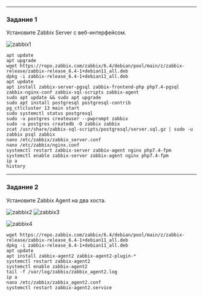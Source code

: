 
 ---

### Задание 1 

Установите Zabbix Server с веб-интерфейсом.

![zabbix1](https://user-images.githubusercontent.com/122460278/224634956-6c48f270-48ad-4332-be2c-3bed918fc57a.png)

```
apt update
apt upgrade
wget https://repo.zabbix.com/zabbix/6.4/debian/pool/main/z/zabbix-release/zabbix-release_6.4-1+debian11_all.deb
dpkg -i zabbix-release_6.4-1+debian11_all.deb
apt update
apt install zabbix-server-pgsql zabbix-frontend-php php7.4-pgsql zabbix-nginx-conf zabbix-sql-scripts zabbix-agent
sudo apt update && sudo apt upgrade
sudo apt install postgresql postgresql-contrib
pg_ctlcluster 13 main start
sudo systemctl status postgresql
sudo -u postgres createuser --pwprompt zabbix
sudo -u postgres createdb -O zabbix zabbix
zcat /usr/share/zabbix-sql-scripts/postgresql/server.sql.gz | sudo -u zabbix psql zabbix
nano /etc/zabbix/zabbix_server.conf
nano /etc/zabbix/nginx.conf
systemctl restart zabbix-server zabbix-agent nginx php7.4-fpm
systemctl enable zabbix-server zabbix-agent nginx php7.4-fpm
ip a
history
```
---

### Задание 2 

Установите Zabbix Agent на два хоста.

![zabbix2](https://github.com/Plavckov/dzas/blob/main/1.png?raw=true)
![zabbix3](https://github.com/Plavckov/dzas/blob/main/2.png?raw=true)

![zabbix4](https://github.com/Plavckov/dzas/blob/main/3.png?raw=true)

```
wget https://repo.zabbix.com/zabbix/6.4/debian/pool/main/z/zabbix-release/zabbix-release_6.4-1+debian11_all.deb
dpkg -i zabbix-release_6.4-1+debian11_all.deb
apt update
apt install zabbix-agent2 zabbix-agent2-plugin-*
systemctl restart zabbix-agent2
systemctl enable zabbix-agent2
tail -f /var/log/zabbix/zabbix_agent2.log
ip a
nano /etc/zabbix/zabbix_agent2.conf
systemctl restart zabbix-agent2.service
```



